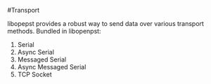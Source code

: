 #Transport

libopepst provides a robust way to send data over various transport methods. Bundled in libopenpst:

 1. Serial
 2. Async Serial
 3. Messaged Serial
 4. Async Messaged Serial
 2. TCP Socket



